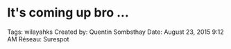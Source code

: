 # lt's coming up bro ...

Tags: wilayahks
Created by: Quentin Sombsthay
Date: August 23, 2015 9:12 AM
Réseau: Surespot